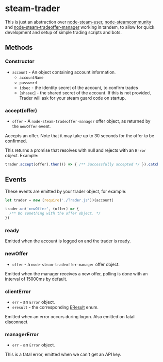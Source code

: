 # steam-trader

This is just an abstraction over [node-steam-user](https://github.com/DoctorMcKay/node-steam-user),
[node-steamcommunity](https://github.com/DoctorMcKay/node-steamcommunity) and
[node-steam-tradeoffer-manager](https://github.com/DoctorMcKay/node-steam-tradeoffer-manager) working in tandem, to
allow for quick development and setup of simple trading scripts and bots.

## Methods

### Constructor

- `account` - An object containing account information.
  - `accountName`
  - `password`
  - `idsec` - the identity secret of the account, to confirm trades
  - [`shasec`] - the shared secret of the account. If this is not provided, Trader will ask for your steam guard code on startup.

### accept(offer)

- `offer` - A `node-steam-tradeoffer-manager` offer object, as returned by the `newOffer` event.

Accepts an offer. Note that it may take up to 30 seconds for the offer to be confirmed.

This returns a promise that resolves with null and rejects with an `Error` object. Example:
```javascript
trader.accept(offer).then(() => { /** Successfully accepted */ }).catch(err => console.error(err))
```

## Events

These events are emitted by your trader object, for example:
```javascript
let trader = new (require('./Trader.js'))(account)

trader.on('newOffer', (offer) => {
  /** Do something with the offer object. */
})
```

### ready

Emitted when the account is logged on and the trader is ready.

### newOffer

- `offer` - a `node-steam-tradeoffer-manager` offer object.

Emitted when the manager receives a new offer, polling is done with an interval of 15000ms by default.

### clientError

- `err` - an `Error` object.
- `eresult` - the corresponding [EResult](https://github.com/SteamRE/SteamKit/blob/SteamKit_1.6.3/Resources/SteamLanguage/eresult.steamd) enum.

Emitted when an error occurs during logon. Also emitted on fatal disconnect.

### managerError

- `err` - an `Error` object.

This is a fatal error, emitted when we can't get an API key.
